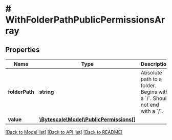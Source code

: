 # # WithFolderPathPublicPermissionsArray

## Properties

Name | Type | Description | Notes
------------ | ------------- | ------------- | -------------
**folderPath** | **string** | Absolute path to a folder. Begins with a &#x60;/&#x60;. Should not end with a &#x60;/&#x60;. |
**value** | [**\Bytescale\Model\PublicPermissions[]**](PublicPermissions.md) |  |

[[Back to Model list]](../../README.md#models) [[Back to API list]](../../README.md#endpoints) [[Back to README]](../../README.md)
